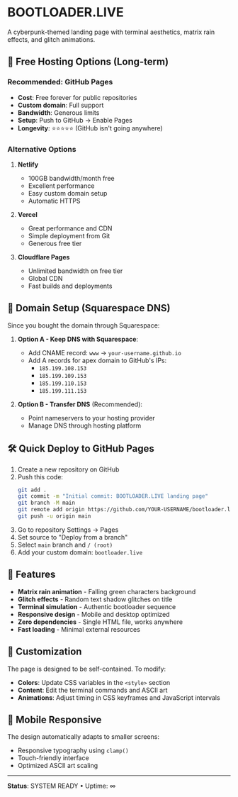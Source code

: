 # BOOTLOADER.LIVE

A cyberpunk-themed landing page with terminal aesthetics, matrix rain effects, and glitch animations.

## 🚀 Free Hosting Options (Long-term)

### Recommended: GitHub Pages
- **Cost**: Free forever for public repositories
- **Custom domain**: Full support
- **Bandwidth**: Generous limits
- **Setup**: Push to GitHub → Enable Pages
- **Longevity**: ⭐⭐⭐⭐⭐ (GitHub isn't going anywhere)

### Alternative Options

1. **Netlify**
   - 100GB bandwidth/month free
   - Excellent performance
   - Easy custom domain setup
   - Automatic HTTPS

2. **Vercel**
   - Great performance and CDN
   - Simple deployment from Git
   - Generous free tier

3. **Cloudflare Pages**
   - Unlimited bandwidth on free tier
   - Global CDN
   - Fast builds and deployments

## 📡 Domain Setup (Squarespace DNS)

Since you bought the domain through Squarespace:

1. **Option A - Keep DNS with Squarespace**:
   - Add CNAME record: `www` → `your-username.github.io`
   - Add A records for apex domain to GitHub's IPs:
     - `185.199.108.153`
     - `185.199.109.153`
     - `185.199.110.153`
     - `185.199.111.153`

2. **Option B - Transfer DNS** (Recommended):
   - Point nameservers to your hosting provider
   - Manage DNS through hosting platform

## 🛠 Quick Deploy to GitHub Pages

1. Create a new repository on GitHub
2. Push this code:
   ```bash
   git add .
   git commit -m "Initial commit: BOOTLOADER.LIVE landing page"
   git branch -M main
   git remote add origin https://github.com/YOUR-USERNAME/bootloader.live.git
   git push -u origin main
   ```
3. Go to repository Settings → Pages
4. Set source to "Deploy from a branch"
5. Select `main` branch and `/ (root)`
6. Add your custom domain: `bootloader.live`

## 🎨 Features

- **Matrix rain animation** - Falling green characters background
- **Glitch effects** - Random text shadow glitches on title
- **Terminal simulation** - Authentic bootloader sequence
- **Responsive design** - Mobile and desktop optimized
- **Zero dependencies** - Single HTML file, works anywhere
- **Fast loading** - Minimal external resources

## 🔧 Customization

The page is designed to be self-contained. To modify:

- **Colors**: Update CSS variables in the `<style>` section
- **Content**: Edit the terminal commands and ASCII art
- **Animations**: Adjust timing in CSS keyframes and JavaScript intervals

## 📱 Mobile Responsive

The design automatically adapts to smaller screens:
- Responsive typography using `clamp()`
- Touch-friendly interface
- Optimized ASCII art scaling

---

**Status**: SYSTEM READY • Uptime: ∞ 